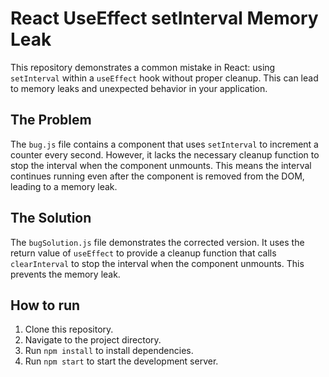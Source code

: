 # React UseEffect setInterval Memory Leak
This repository demonstrates a common mistake in React: using `setInterval` within a `useEffect` hook without proper cleanup.  This can lead to memory leaks and unexpected behavior in your application.

## The Problem
The `bug.js` file contains a component that uses `setInterval` to increment a counter every second. However, it lacks the necessary cleanup function to stop the interval when the component unmounts. This means the interval continues running even after the component is removed from the DOM, leading to a memory leak.

## The Solution
The `bugSolution.js` file demonstrates the corrected version.  It uses the return value of `useEffect` to provide a cleanup function that calls `clearInterval` to stop the interval when the component unmounts. This prevents the memory leak.

## How to run
1. Clone this repository.
2. Navigate to the project directory.
3. Run `npm install` to install dependencies.
4. Run `npm start` to start the development server.